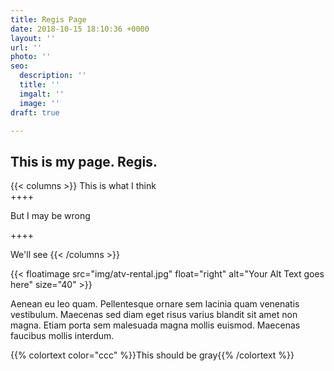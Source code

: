```yaml
---
title: Regis Page
date: 2018-10-15 18:10:36 +0000
layout: ''
url: ''
photo: ''
seo:
  description: ''
  title: ''
  imgalt: ''
  image: ''
draft: true

---
```

## This is my page. Regis.

{{< columns >}} This is what I think  
\++++ 

But I may be wrong

\++++ 

We'll see {{< /columns >}}

{{< floatimage src="img/atv-rental.jpg" float="right" alt="Your Alt Text goes here" size="40" >}}

Aenean eu leo quam. Pellentesque ornare sem lacinia quam venenatis vestibulum. Maecenas sed diam eget risus varius blandit sit amet non magna. Etiam porta sem malesuada magna mollis euismod. Maecenas faucibus mollis interdum.

{{% colortext color="ccc" %}}This should be gray{{% /colortext %}}